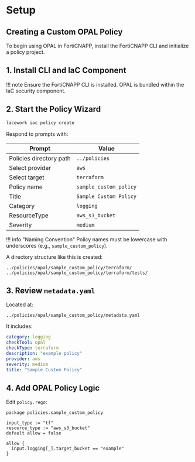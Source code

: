 # Setup

## Creating a Custom OPAL Policy

To begin using OPAL in FortiCNAPP, install the FortiCNAPP CLI and initialize a policy project.

## 1. Install CLI and IaC Component

!!! note
    Ensure the FortiCNAPP CLI is installed. OPAL is bundled within the IaC security component.

## 2. Start the Policy Wizard

```bash
lacework iac policy create
```

Respond to prompts with:

| Prompt                  | Value                  |
|------------------------|------------------------|
| Policies directory path | `../policies`         |
| Select provider        | `aws`                  |
| Select target          | `terraform`            |
| Policy name            | `sample_custom_policy` |
| Title                  | `Sample Custom Policy` |
| Category               | `logging`              |
| ResourceType           | `aws_s3_bucket`        |
| Severity               | `medium`               |

!!! info "Naming Convention"
    Policy names must be lowercase with underscores (e.g., `sample_custom_policy`).

A directory structure like this is created:

```text
../policies/opal/sample_custom_policy/terraform/
../policies/opal/sample_custom_policy/terraform/tests/
```

## 3. Review `metadata.yaml`

Located at:

```text
../policies/opal/sample_custom_policy/metadata.yaml
```

It includes:

```yaml
category: logging
checkTool: opal
checkType: terraform
description: "example policy"
provider: aws
severity: medium
title: "Sample Custom Policy"
```

## 4. Add OPAL Policy Logic

Edit `policy.rego`:

```rego
package policies.sample_custom_policy

input_type := "tf"
resource_type := "aws_s3_bucket"
default allow = false

allow {
  input.logging[_].target_bucket == "example"
}
```

